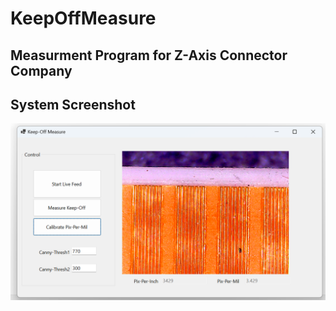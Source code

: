 # KeepOffMeasure

## Measurment Program for Z-Axis Connector Company


## System Screenshot
![system_gui](https://raw.githubusercontent.com/jglatts/KeepOffMeasure/refs/heads/master/KeepOffMeasure/misc/gui.png)